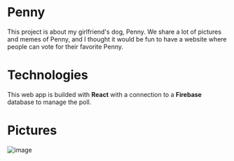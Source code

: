 # Penny
This project is about my girlfriend's dog, Penny.  We share a lot of pictures and memes of Penny, and I thought it would be fun to have a website where people can vote for their favorite Penny. 

# Technologies
This web app is builded with **React** with a connection to a  **Firebase** database to manage the poll.

# Pictures
![image](https://user-images.githubusercontent.com/47708181/137201249-8f63278f-7d03-4522-814f-ecb93b1e2b2c.png)
